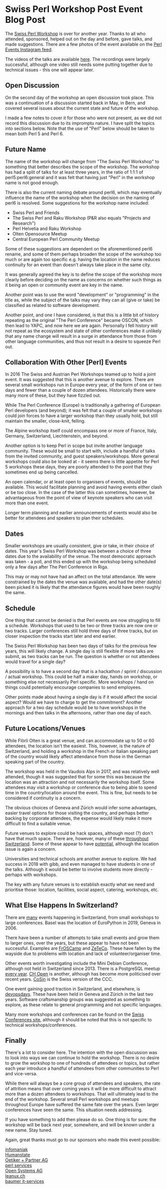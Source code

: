 # Swiss Perl Workshop Post Event Blog Post

The [Swiss Perl Workshop](http://act.perl-workshop.ch/spw2019/index.html) is over for another year. Thanks to all who attended, sponsored, helped out on the day and before, gave talks, and made suggestions. There are a few photos of the event available on the [Perl Events Instagram feed](https://www.instagram.com/perl_events/).

The videos of the talks are available [here](https://www.youtube.com/playlist?list=PLOOlhkMvt_o4y627mpaCGrO4ughSEeUgb). The recordings were largely successful, although one video still needs some putting together due to technical issues - this one will appear later.

## Open Discussion

On the second day of the workshop an open discussion took place. This was a continuation of a discussion started back in May, in Bern, and covered several issues about the current state and future of the workshop.

I made a few notes to cover it for those who were not present, as we did not record this discussion due to its impromptu nature. I have split the topics into sections below. Note that the use of "Perl" below should be taken to mean both Perl 5 and Perl 6.

## Future Name

The name of the workshop will change from "The Swiss Perl Workshop" to something that better describes the scope of the workshop. The workshop has had a split of talks for at least three years, in the ratio of 1:1:1 of perl5:perl6:general and it was felt that having just "Perl" in the workshop name is not good enough.

There is also the current naming debate around perl6, which may eventually influence the name of the workshop when the decision on the naming of perl6 is resolved. Some suggestions for the workshop name included:

- Swiss Perl and Friends
- The Swiss Perl and Raku Workshop (P&R also equals "Projects and Research")
- Perl Helvetia and Raku Workshop
- Olten Opensource Meetup
- Central European Perl Community Meetup

Some of these suggestions are dependent on the aforementioned perl6 rename, and some of them perhaps broaden the scope of the workshop too much or are again too specific e.g. having the location in the name reduces continuity for an event than doesn't always take place in the same city.

It was generally agreed the key is to define the scope of the workshop more clearly before deciding on the name as concerns on whether such things as it being an open or community event are key in the name.

Another point was to use the word "development" or "programming" in the title as, while the subject of the talks may vary they can all (give or take) be classified as related to software development.

Another point, and one I have considered, is that this is a little bit of history repeating as the original "The Perl Conference" became OSCON, which then lead to YAPC, and now here we are again. Personally I fell history will not repeat as the ecosystem and state of other conferences make it unlikely that any name change will result in a surge in attendance from those from other language communities, and thus not result in a desire to squeeze Perl out.

## Collaboration With Other [Perl] Events

In 2016 The Swiss and Austrian Perl Workshops teamed up to hold a joint event. It was suggested that this is another avenue to explore. There are several small workshops run in Europe every year, of the form of one or two days and fewer than a couple of dozen attendees. Historically there were many more of these, but they have fizzled out.

While The Perl Conference (Europe) is traditionally a gathering of European Perl developers (and beyond); it was felt that a couple of smaller workshops could join forces to have a larger workshop than they usually hold, but still maintain the smaller, close-knit, felling.

The Alpine workshop itself could encompass one or more of France, Italy, Germany, Switzerland, Liechtenstein, and beyond.

Another option is to keep Perl in scope but invite another language community. These would be small to start with, include a handful of talks from the invited community, and guest speakers/workshops. More general workshops could also be looked at - it seems there is little appetite for Perl 5 workshops these days, they are poorly attended to the point that they sometimes end up being cancelled.

An open calendar, or at least open to organisers of events, should be available. This would facilitate planning and avoid having events either clash or be too close. In the case of the latter this can sometimes, however, be advantageous from the point of view of keynote speakers who can visit more than one event.

Longer term planning and earlier announcements of events would also be better for attendees and speakers to plan their schedules.

## Dates

Smaller workshops are usually consistent, give or take, in their choice of dates. This year's Swiss Perl Workshop was between a choice of three dates due to the availability of the venue. The most democratic approach was taken - a poll, and this ended up with the workshop being scheduled only a few days after The Perl Conference in Riga.

This may or may not have had an affect on the total attendance. We were constrained by the dates the venue was available, and had the other date(s) been picked it is likely that the attendance figures would have been roughly the same.

## Schedule

One thing that cannot be denied is that Perl events are now struggling to fill a schedule. Workshops that used to be two or three tracks are now one or two tracks. Larger conferences still hold three days of three tracks, but on closer inspection the tracks start later and end earlier.

The Swiss Perl Workshop has been two days of talks for the previous few years, this will likely change. A single day is still flexible if more talks are submit, as two tracks can be run. The question is whether or not attendees would travel for a single day?

A possibility is to have a second day that is a hackathon / sprint / discussion / actual workshop. This could be half a maker day, hands on workshop, or something else not necessarily Perl specific. More workshops / hand on things could potentially encourage companies to send employees.

Other points made about having a single day is if it would affect the social aspect? Would we have to charge to get the commitment? Another approach for a two day schedule would be to have workshops in the mornings and then talks in the afternoons, rather than one day of each.

## Future Locations/Venues

While Flörli Olten is a great venue, and can accommodate up to 50 or 60 attendees, the location isn't the easiest. This, however, is the nature of Switzerland, and holding a workshop in the French or Italian speaking part of the country would likely affect attendance from those in the German speaking part of the country.

The workshop was held in the Vaudois Alps in 2017, and was relatively well attended, though it was suggested that for some this was because the location was an attraction and not necessarily the workshop itself. Some attendees may visit a workshop or conference due to being able to spend time in the country/location around the event. This is fine, but needs to be considered if continuity is a concern.

The obvious choices of Geneva and Zürich would infer some advantages, easier travel options for those visiting the country, and perhaps better backing by corporate attendees, the expense would likely make it more difficult to find a suitable venue.

Future venues to explore could be hack spaces, although most (?) don't have that much space. There are, however, many of these [throughout Switzerland](https://wiki.hackerspaces.org/Switzerland). Some of these appear to have [potential](https://hack.digitalglarus.ch/hacking-and-living-in-hotel-diesbach.html), although the location issue is again a concern.

Universities and technical schools are another avenue to explore. We had success in 2018 with gibb, and even managed to have students in one of the talks. Although it would be better to involve students more directly - perhaps with workshops.

The key with any future venues is to establish exactly what we need and prioritise those: location, facilities, social aspect, catering, workshops, etc.

## What Else Happens In Switzerland?

There are [many](https://www.meetup.com/find/events/tech/?allMeetups=false&radius=100&userFreeform=Z%C3%BCrich%2C+Switzerland&mcId=c1005076&change=yes&eventFilter=mysugg) events happening in Switzerland, from small workshops to large conferences. Basel was the location of EuroPython in 2019, Geneva in 2006.

There have been a number of attempts to take small events and grow them to larger ones, over the years, but these appear to have not been successful. Examples are [FrOSCamp](https://wiki.gnome.org/FrOSCamp) and [ZeTeCo](https://zeteco.ch). These have fallen by the wayside due to problems with location and lack of volunteer/organiser time.

Other events worth investigating include the Mini Debian Conference, although not held in Switzerland since 2013. There is a PostgreSQL meetup [every year](https://www.pgday.ch/2019/). [CH Open](https://www.ch-open.ch/) is another, although has become more politicised over recent years. [CoSin](https://www.cosin.ch/de/) is the Swiss version of the CCC.

One event gaining good traction in Switzerland, and elsewhere, is [devopsdays](https://devopsdays.org/). These have been held in Geneva and Zürich in the last two years. Software craftsmanship groups was suggested as something to explore, as these relate to general programming and not specific languages.

Many more workshops and conferences can be found on the [Swiss Conferences site](https://www.swiss-conferences.com/conferences), although it should be noted that this is not specific to technical workshops/conferences.

## Finally

There's a lot to consider here. The intention with the open discussion was to look into ways we can continue to hold the workshop. There is no desire to grow the workshop to one of hundreds of attendees or topics, but rather each year introduce a handful of attendees from other communities to Perl and vice-versa.

While there will always be a core group of attendees and speakers, the rate of attrition means that over coming years it will be more difficult to attract more than a dozen attendees to workshops. That will ultimately lead to the end of the workshop. Several small Perl workshops and meetups throughout Europe have suffered the same fate over the years. Even larger conferences have seen the same. This situation needs addressing.

If you have something to add then please do so. One thing is for sure: the workshop will be back next year, somewhere, and will be known under a new name. Stay tuned.

Again, great thanks must go to our sponsors who made this event possible:

<a target="_blank" href="https://www.infomaniak.com">infomaniak</a><br />
<a target="_blank" href="https://www.humanstate.com/">Humanstate</a><br />
<a target="_blank" href="http://www.oetiker.ch/">Oetiker + Partner AG</a><br />
<a target="_blank" href="http://www.perl-services.de/">perl services</a><br />
<a target="_blank" href="https://www.open-systems.com/">Open Systems AG</a><br />
<a target="_blank" href="https://www.leanux.ch/">leanux.ch</a><br />
<a target="_blank" href="https://www.baumer-its.ch/">baumer it-services</a><br />
